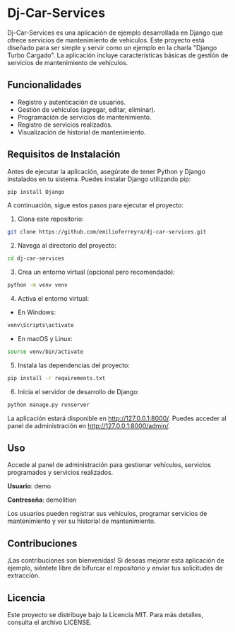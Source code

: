 # Dj-Car-Services
Dj-Car-Services es una aplicación de ejemplo desarrollada en Django que ofrece servicios de mantenimiento de vehículos. Este proyecto está diseñado para ser simple y servir como un ejemplo en la charla "Django Turbo Cargado". La aplicación incluye características básicas de gestión de servicios de mantenimiento de vehículos.

## Funcionalidades
* Registro y autenticación de usuarios.
* Gestión de vehículos (agregar, editar, eliminar).
* Programación de servicios de mantenimiento.
* Registro de servicios realizados.
* Visualización de historial de mantenimiento.

## Requisitos de Instalación
Antes de ejecutar la aplicación, asegúrate de tener Python y Django instalados en tu sistema. Puedes instalar Django utilizando pip:

```bash
pip install Django
```

A continuación, sigue estos pasos para ejecutar el proyecto:

1. Clona este repositorio:

```bash
git clone https://github.com/emilioferreyra/dj-car-services.git
```

2. Navega al directorio del proyecto:

```bash
cd dj-car-services
```

3. Crea un entorno virtual (opcional pero recomendado):

```bash
python -m venv venv
```

4. Activa el entorno virtual:

* En Windows:

```bash
venv\Scripts\activate
```

* En macOS y Linux:

```bash
source venv/bin/activate
```

5. Instala las dependencias del proyecto:

```bash
pip install -r requirements.txt
```

6. Inicia el servidor de desarrollo de Django:

```bash
python manage.py runserver
```

La aplicación estará disponible en http://127.0.0.1:8000/. Puedes acceder al panel de administración en http://127.0.0.1:8000/admin/.

## Uso

Accede al panel de administración para gestionar vehículos, servicios programados y servicios realizados.

**Usuario**: demo

**Contreseña**: demolition

Los usuarios pueden registrar sus vehículos, programar servicios de mantenimiento y ver su historial de mantenimiento.
## Contribuciones
¡Las contribuciones son bienvenidas! Si deseas mejorar esta aplicación de ejemplo, siéntete libre de bifurcar el repositorio y enviar tus solicitudes de extracción.

## Licencia
Este proyecto se distribuye bajo la Licencia MIT. Para más detalles, consulta el archivo LICENSE.